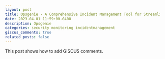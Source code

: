 ```yaml
---
layout: post
title: Opsgenie - A Comprehensive Incident Management Tool for Streamlined Operations 
date: 2023-04-01 11:59:00-0400
description: Opsgenie
categories: security monitoring incidentmanagement
giscus_comments: true
related_posts: false
---
```

This post shows how to add GISCUS comments.
